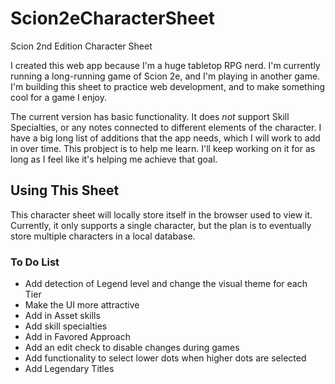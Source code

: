 # Scion2eCharacterSheet
Scion 2nd Edition Character Sheet

I created this web app because I'm a huge tabletop RPG nerd. I'm currently running a long-running game of Scion 2e, and I'm playing in another game. I'm building this sheet to practice web development, and to make something cool for a game I enjoy.

The current version has basic functionality. It does *not* support Skill Specialties, or any notes connected to different elements of the character. I have a big long list of additions that the app needs, which I will work to add in over time. This probject is to help me learn. I'll keep working on it for as long as I feel like it's helping me achieve that goal.

## Using This Sheet

This character sheet will locally store itself in the browser used to view it. Currently, it only supports a single character, but the plan is to eventually store multiple characters in a local database. 

### To Do List

* Add detection of Legend level and change the visual theme for each Tier
* Make the UI more attractive
* Add in Asset skills
* Add skill specialties
* Add in Favored Approach
* Add an edit check to disable changes during games
* Add functionality to select lower dots when higher dots are selected
* Add Legendary Titles

